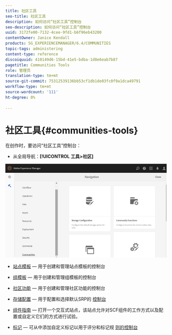 ```yaml
---
title: 社区工具
seo-title: 社区工具
description: 如何访问“社区工具”控制台
seo-description: 如何访问“社区工具”控制台
uuid: 3172fe00-7132-4cee-9fd1-b6f96eb43200
contentOwner: Janice Kendall
products: SG_EXPERIENCEMANAGER/6.4/COMMUNITIES
topic-tags: administering
content-type: reference
discoiquuid: 410149d6-15bd-41e5-bdba-1d8e6eab7b87
pagetitle: Communities Tools
role: 管理员
translation-type: tm+mt
source-git-commit: 75312539136bb53cf1db1de03fc0f9a1dca49791
workflow-type: tm+mt
source-wordcount: '111'
ht-degree: 0%

---
```



# 社区工具{#communities-tools}

在创作时，要访问“社区工具”控制台：

* 从全局导航：**[!UICONTROL 工具>社区]**

![chlimage_1-129](assets/chlimage_1-129.png)

* [站点模板](sites.md)  — 用于创建和管理站点模板的控制台
* [组模板](tools-groups.md) — 用于创建和管理组模板的控制台
* [社区功能](functions.md) — 用于创建和管理社区功能的控制台
* [存储配置](srp-config.md)  — 用于配置和选择默认SRP的 [控制台](working-with-srp.md)

* [组件指南](components-guide.md)  — 打开一个交互式站点，该站点允许对SCF组件的工作方式以及配置或自定义它们的方式进行试验。
* [标记](badges.md)  — 可从中添加自定义标记以用于评分和标记规 [则的控制台](implementing-scoring.md)

